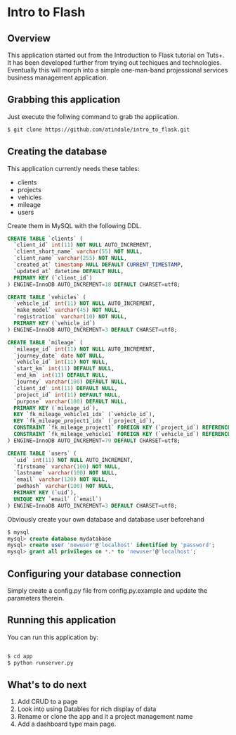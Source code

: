 # Intro to Flash

## Overview

This application started out from the Introduction to Flask tutorial on Tuts+. It has been developed further from trying out techiques and technologies. Eventually this will morph into a simple one-man-band projessional services business management application.

## Grabbing this application

Just execute the follwing command to grab the application.

```bash
$ git clone https://github.com/atindale/intro_to_flask.git
```

## Creating the database

This application currently needs these tables:

* clients
* projects
* vehicles
* mileage
* users

Create them in MySQL with the following DDL.

```SQL
CREATE TABLE `clients` (
  `client_id` int(11) NOT NULL AUTO_INCREMENT,
  `client_short_name` varchar(55) NOT NULL,
  `client_name` varchar(255) NOT NULL,
  `created_at` timestamp NULL DEFAULT CURRENT_TIMESTAMP,
  `updated_at` datetime DEFAULT NULL,
  PRIMARY KEY (`client_id`)
) ENGINE=InnoDB AUTO_INCREMENT=18 DEFAULT CHARSET=utf8;

CREATE TABLE `vehicles` (
  `vehicle_id` int(11) NOT NULL AUTO_INCREMENT,
  `make_model` varchar(45) NOT NULL,
  `registration` varchar(10) NOT NULL,
  PRIMARY KEY (`vehicle_id`)
) ENGINE=InnoDB AUTO_INCREMENT=3 DEFAULT CHARSET=utf8;

CREATE TABLE `mileage` (
  `mileage_id` int(11) NOT NULL AUTO_INCREMENT,
  `journey_date` date NOT NULL,
  `vehicle_id` int(11) NOT NULL,
  `start_km` int(11) DEFAULT NULL,
  `end_km` int(11) DEFAULT NULL,
  `journey` varchar(100) DEFAULT NULL,
  `client_id` int(11) DEFAULT NULL,
  `project_id` int(11) DEFAULT NULL,
  `purpose` varchar(100) DEFAULT NULL,
  PRIMARY KEY (`mileage_id`),
  KEY `fk_mileage_vehicle1_idx` (`vehicle_id`),
  KEY `fk_mileage_project1_idx` (`project_id`),
  CONSTRAINT `fk_mileage_project1` FOREIGN KEY (`project_id`) REFERENCES `projects` (`project_id`) ON DELETE NO ACTION ON UPDATE NO ACTION,
  CONSTRAINT `fk_mileage_vehicle1` FOREIGN KEY (`vehicle_id`) REFERENCES `vehicles` (`vehicle_id`) ON DELETE NO ACTION ON UPDATE NO ACTION
) ENGINE=InnoDB AUTO_INCREMENT=79 DEFAULT CHARSET=utf8;

CREATE TABLE `users` (
  `uid` int(11) NOT NULL AUTO_INCREMENT,
  `firstname` varchar(100) NOT NULL,
  `lastname` varchar(100) NOT NULL,
  `email` varchar(120) NOT NULL,
  `pwdhash` varchar(100) NOT NULL,
  PRIMARY KEY (`uid`),
  UNIQUE KEY `email` (`email`)
) ENGINE=InnoDB AUTO_INCREMENT=3 DEFAULT CHARSET=utf8;
```

Obviously create your own database and database user beforehand

```SQL
$ mysql
mysql> create database mydatabase
mysql> create user 'newuser'@'localhost' identified by 'password';
mysql> grant all privileges on *.* to 'newuser'@'localhost';
````

## Configuring your database connection

Simply create a config.py file from config.py.example and update the parameters therein.

## Running this application

You can run this application by:

```bash

$ cd app
$ python runserver.py
```

## What's to do next

1. Add CRUD to a page
2. Look into using Datables for rich display of data
3. Rename or clone the app and it a project management name
4. Add a dashboard type main page.